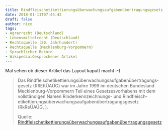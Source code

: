```yaml
---
title: Rindfleischetikettierungsüberwachungsaufgabenübertragungsgesetz
date: 2018-01-11T07:45:42
draft: false
author: nico
tags: 
- Agrarrecht (Deutschland)
- Lebensmittelrecht (Deutschland)
- Rechtsquelle (20. Jahrhundert)
- Rechtsquelle (Mecklenburg-Vorpommern)
- Sprachlicher Rekord
- Wikipedia:Gesprochener Artikel
---
```


Mal sehen ob dieser Artikel das Layout kaputt macht :-)

> Das Rindfleisch­etikettierungs­überwachungs­aufgaben­übertragungs­gesetz
> (RflEttÜAÜG) war im Jahre 1999 im deutschen Bundesland Mecklenburg-Vorpommern
> Teil eines Gesetzesvorhabens mit dem vollständigen Namen Rinderkennzeichnungs-
> und Rindfleisch­etikettierungs­überwachungs­aufgaben­übertragungs­gesetz
> (RkReÜAÜG, ).
>
> Quelle: [Rindfleischetikettierungsüberwachungsaufgabenübertragungsgesetz](https://de.wikipedia.org/wiki/Rindfleischetikettierungs%C3%BCberwachungsaufgaben%C3%BCbertragungsgesetz)
